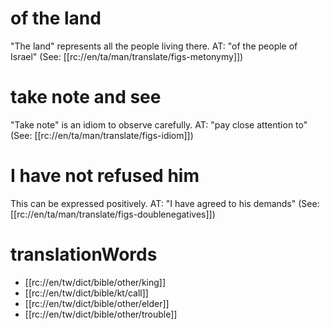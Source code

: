 # of the land

"The land" represents all the people living there. AT: "of the people of Israel" (See: [[rc://en/ta/man/translate/figs-metonymy]])

# take note and see

"Take note" is an idiom to observe carefully. AT: "pay close attention to" (See: [[rc://en/ta/man/translate/figs-idiom]])

# I have not refused him

This can be expressed positively. AT: "I have agreed to his demands" (See: [[rc://en/ta/man/translate/figs-doublenegatives]])

# translationWords

* [[rc://en/tw/dict/bible/other/king]]
* [[rc://en/tw/dict/bible/kt/call]]
* [[rc://en/tw/dict/bible/other/elder]]
* [[rc://en/tw/dict/bible/other/trouble]]